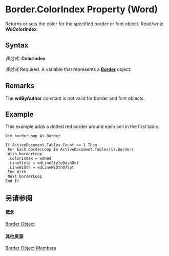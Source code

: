 
# Border.ColorIndex Property (Word)

Returns or sets the color for the specified border or font object. Read/write  **WdColorIndex**.


## Syntax

 _表达式_. **ColorIndex**

 _表达式_ Required. A variable that represents a **[Border](be48c020-b86c-c004-ce1c-76d9edae9791.md)** object.


## Remarks

The  **wdByAuthor** constant is not valid for border and font objects.


## Example

This example adds a dotted red border around each cell in the first table.


```
Dim borderLoop As Border 
 
If ActiveDocument.Tables.Count >= 1 Then 
 For Each borderLoop In ActiveDocument.Tables(1).Borders 
 With borderLoop 
 .ColorIndex = wdRed 
 .LineStyle = wdLineStyleDashDot 
 .LineWidth = wdLineWidth075pt 
 End With 
 Next borderLoop 
End If
```


## 另请参阅


#### 概念


[Border Object](be48c020-b86c-c004-ce1c-76d9edae9791.md)
#### 其他资源


[Border Object Members](http://msdn.microsoft.com/library/0c2f320b-8f74-961b-297e-dc068db579aa%28Office.15%29.aspx)